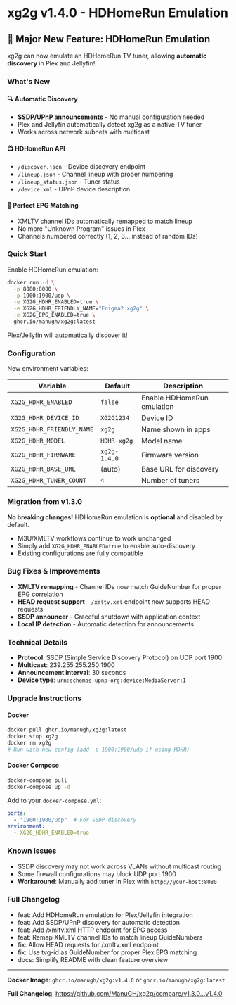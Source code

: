 # xg2g v1.4.0 - HDHomeRun Emulation

## 🎉 Major New Feature: HDHomeRun Emulation

xg2g can now emulate an HDHomeRun TV tuner, allowing **automatic discovery** in Plex and Jellyfin!

### What's New

#### 🔍 Automatic Discovery
- **SSDP/UPnP announcements** - No manual configuration needed
- Plex and Jellyfin automatically detect xg2g as a native TV tuner
- Works across network subnets with multicast

#### 📺 HDHomeRun API
- `/discover.json` - Device discovery endpoint
- `/lineup.json` - Channel lineup with proper numbering
- `/lineup_status.json` - Tuner status
- `/device.xml` - UPnP device description

#### 📡 Perfect EPG Matching
- XMLTV channel IDs automatically remapped to match lineup
- No more "Unknown Program" issues in Plex
- Channels numbered correctly (1, 2, 3... instead of random IDs)

### Quick Start

Enable HDHomeRun emulation:

```bash
docker run -d \
  -p 8080:8080 \
  -p 1900:1900/udp \
  -e XG2G_HDHR_ENABLED=true \
  -e XG2G_HDHR_FRIENDLY_NAME="Enigma2 xg2g" \
  -e XG2G_EPG_ENABLED=true \
  ghcr.io/manugh/xg2g:latest
```

Plex/Jellyfin will automatically discover it!

### Configuration

New environment variables:

| Variable | Default | Description |
|----------|---------|-------------|
| `XG2G_HDHR_ENABLED` | `false` | Enable HDHomeRun emulation |
| `XG2G_HDHR_DEVICE_ID` | `XG2G1234` | Device ID |
| `XG2G_HDHR_FRIENDLY_NAME` | `xg2g` | Name shown in apps |
| `XG2G_HDHR_MODEL` | `HDHR-xg2g` | Model name |
| `XG2G_HDHR_FIRMWARE` | `xg2g-1.4.0` | Firmware version |
| `XG2G_HDHR_BASE_URL` | (auto) | Base URL for discovery |
| `XG2G_HDHR_TUNER_COUNT` | `4` | Number of tuners |

### Migration from v1.3.0

**No breaking changes!** HDHomeRun emulation is **optional** and disabled by default.

- M3U/XMLTV workflows continue to work unchanged
- Simply add `XG2G_HDHR_ENABLED=true` to enable auto-discovery
- Existing configurations are fully compatible

### Bug Fixes & Improvements

- **XMLTV remapping** - Channel IDs now match GuideNumber for proper EPG correlation
- **HEAD request support** - `/xmltv.xml` endpoint now supports HEAD requests
- **SSDP announcer** - Graceful shutdown with application context
- **Local IP detection** - Automatic detection for announcements

### Technical Details

- **Protocol**: SSDP (Simple Service Discovery Protocol) on UDP port 1900
- **Multicast**: 239.255.255.250:1900
- **Announcement interval**: 30 seconds
- **Device type**: `urn:schemas-upnp-org:device:MediaServer:1`

### Upgrade Instructions

#### Docker

```bash
docker pull ghcr.io/manugh/xg2g:latest
docker stop xg2g
docker rm xg2g
# Run with new config (add -p 1900:1900/udp if using HDHR)
```

#### Docker Compose

```bash
docker-compose pull
docker-compose up -d
```

Add to your `docker-compose.yml`:
```yaml
ports:
  - "1900:1900/udp"  # For SSDP discovery
environment:
  - XG2G_HDHR_ENABLED=true
```

### Known Issues

- SSDP discovery may not work across VLANs without multicast routing
- Some firewall configurations may block UDP port 1900
- **Workaround**: Manually add tuner in Plex with `http://your-host:8080`

### Full Changelog

- feat: Add HDHomeRun emulation for Plex/Jellyfin integration
- feat: Add SSDP/UPnP discovery for automatic detection
- feat: Add /xmltv.xml HTTP endpoint for EPG access
- feat: Remap XMLTV channel IDs to match lineup GuideNumbers
- fix: Allow HEAD requests for /xmltv.xml endpoint
- fix: Use tvg-id as GuideNumber for proper Plex EPG matching
- docs: Simplify README with clean feature overview

---

**Docker Image**: `ghcr.io/manugh/xg2g:v1.4.0` or `ghcr.io/manugh/xg2g:latest`

**Full Changelog**: https://github.com/ManuGH/xg2g/compare/v1.3.0...v1.4.0
